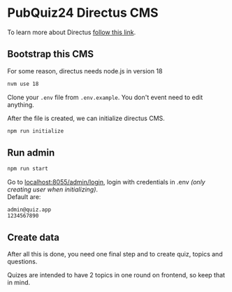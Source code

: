 # PubQuiz24 Directus CMS

To learn more about Directus [follow this link](https://docs.directus.io/self-hosted/cli.html).

## Bootstrap this CMS

For some reason, directus needs node.js in version 18

```sh
nvm use 18
```

Clone your `.env` file from `.env.example`. You don't event need to edit anything.

After the file is created, we can initialize directus CMS.

```sh
npm run initialize
```

## Run admin

```sh
npm run start
```

Go to [localhost:8055/admin/login](http://localhost:8055/admin/login), login with credentials in .env _(only creating user when initializing)_.\
Default are:

```
admin@quiz.app
1234567890
```

## Create data

After all this is done, you need one final step and to create quiz, topics and questions.

Quizes are intended to have 2 topics in one round on frontend, so keep that in mind.
